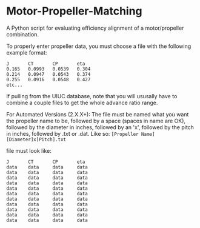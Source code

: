 # Motor-Propeller-Matching
 A Python script for evaluating efficiency alignment of a motor/propeller combination.


To properly enter propeller data, you must choose a file with the following example format:
```
J       CT       CP       eta
0.165   0.0993   0.0539   0.304
0.214   0.0947   0.0543   0.374
0.255   0.0916   0.0548   0.427
etc...
```
If pulling from the UIUC database, note that you will ususally have to combine a couple files
to get the whole advance ratio range.

For Automated Versions (2.X.X+):
The file must be named what you want the propeller name to be, followed by a space (spaces in name are OK), followed by
the diameter in inches, followed by an 'x', followed by the pitch in inches, followed by .txt or .dat.
Like so: ```[Propeller Name] [Diameter]x[Pitch].txt```

file must look like:
```
J       CT       CP       eta
data    data     data     data
data    data     data     data
data    data     data     data
data    data     data     data
data    data     data     data
data    data     data     data
data    data     data     data
data    data     data     data
data    data     data     data
data    data     data     data
data    data     data     data
```
